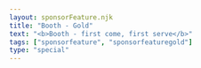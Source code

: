 ```yaml
---
layout: sponsorFeature.njk
title: "Booth - Gold"
text: "<b>Booth - first come, first serve</b>"
tags: ["sponsorfeature", "sponsorfeaturegold"]
type: "special"
---
```

